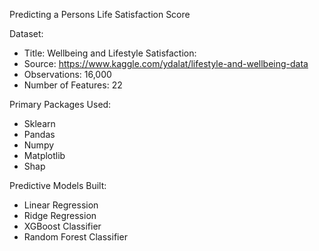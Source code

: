 Predicting a Persons Life Satisfaction Score 

Dataset: 
- Title: Wellbeing and Lifestyle Satisfaction: 
- Source: https://www.kaggle.com/ydalat/lifestyle-and-wellbeing-data
- Observations: 16,000
- Number of Features: 22

Primary Packages Used: 
- Sklearn
- Pandas
- Numpy
- Matplotlib
- Shap

Predictive Models Built:
- Linear Regression
- Ridge Regression
- XGBoost Classifier
- Random Forest Classifier
